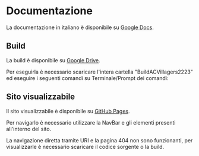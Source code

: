 # Documentazione

La documentazione in italiano è disponibile su [Google Docs](https://docs.google.com/document/d/1vbUiVxgUiebh982hgPb3ygAvJ5LV_yKkdbfUDMspws8/edit?usp=sharing).

## Build

La build è disponibile su [Google Drive](https://drive.google.com/drive/folders/1USJaTGg75O9QlgBcnvwmQHjT04dbexbP?usp=sharing).

Per eseguirla è necessario scaricare l'intera cartella "BuildACVillagers2223" ed eseguire i seguenti comandi su Terminale/Prompt dei comandi:

## Sito visualizzabile

Il sito visualizzabile è disponibile su [GitHub Pages](https://kewhudson.github.io).

Per navigarlo è necessario utilizzare la NavBar e gli elementi presenti all'interno del sito.

La navigazione diretta tramite URI e la pagina 404 non sono funzionanti, per visualizzarle è necessario scaricare il codice sorgente o la build.